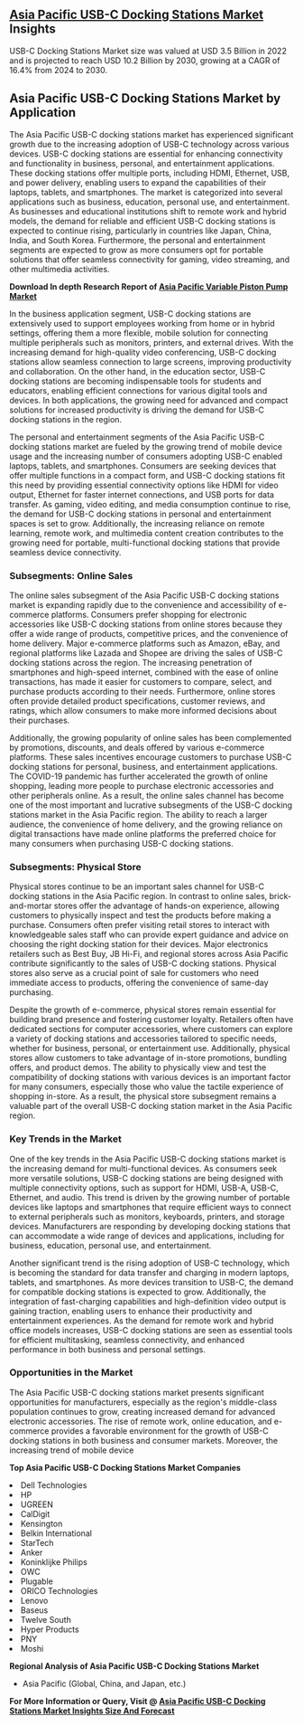 <h2><a href="https://www.verifiedmarketreports.com/download-sample/?rid=240208&amp;utm_source=Github-Feb&amp;utm_medium=225" target="_blank">Asia Pacific USB-C Docking Stations Market</a> Insights</h2><p>USB-C Docking Stations Market size was valued at USD 3.5 Billion in 2022 and is projected to reach USD 10.2 Billion by 2030, growing at a CAGR of 16.4% from 2024 to 2030.</p><p><h2>Asia Pacific USB-C Docking Stations Market by Application</h2> <p>The Asia Pacific USB-C docking stations market has experienced significant growth due to the increasing adoption of USB-C technology across various devices. USB-C docking stations are essential for enhancing connectivity and functionality in business, personal, and entertainment applications. These docking stations offer multiple ports, including HDMI, Ethernet, USB, and power delivery, enabling users to expand the capabilities of their laptops, tablets, and smartphones. The market is categorized into several applications such as business, education, personal use, and entertainment. As businesses and educational institutions shift to remote work and hybrid models, the demand for reliable and efficient USB-C docking stations is expected to continue rising, particularly in countries like Japan, China, India, and South Korea. Furthermore, the personal and entertainment segments are expected to grow as more consumers opt for portable solutions that offer seamless connectivity for gaming, video streaming, and other multimedia activities. <strong><p><strong>Download In depth Research Report of <a href="https://www.verifiedmarketreports.com/download-sample/?rid=236118&amp;utm_source=Pulse-Dec&amp;utm_medium=225" target="_blank">Asia Pacific Variable Piston Pump Market</a></strong></p></strong> <p>In the business application segment, USB-C docking stations are extensively used to support employees working from home or in hybrid settings, offering them a more flexible, mobile solution for connecting multiple peripherals such as monitors, printers, and external drives. With the increasing demand for high-quality video conferencing, USB-C docking stations allow seamless connection to large screens, improving productivity and collaboration. On the other hand, in the education sector, USB-C docking stations are becoming indispensable tools for students and educators, enabling efficient connections for various digital tools and devices. In both applications, the growing need for advanced and compact solutions for increased productivity is driving the demand for USB-C docking stations in the region. <p>The personal and entertainment segments of the Asia Pacific USB-C docking stations market are fueled by the growing trend of mobile device usage and the increasing number of consumers adopting USB-C enabled laptops, tablets, and smartphones. Consumers are seeking devices that offer multiple functions in a compact form, and USB-C docking stations fit this need by providing essential connectivity options like HDMI for video output, Ethernet for faster internet connections, and USB ports for data transfer. As gaming, video editing, and media consumption continue to rise, the demand for USB-C docking stations in personal and entertainment spaces is set to grow. Additionally, the increasing reliance on remote learning, remote work, and multimedia content creation contributes to the growing need for portable, multi-functional docking stations that provide seamless device connectivity. <h3>Subsegments: Online Sales</h3> <p>The online sales subsegment of the Asia Pacific USB-C docking stations market is expanding rapidly due to the convenience and accessibility of e-commerce platforms. Consumers prefer shopping for electronic accessories like USB-C docking stations from online stores because they offer a wide range of products, competitive prices, and the convenience of home delivery. Major e-commerce platforms such as Amazon, eBay, and regional platforms like Lazada and Shopee are driving the sales of USB-C docking stations across the region. The increasing penetration of smartphones and high-speed internet, combined with the ease of online transactions, has made it easier for customers to compare, select, and purchase products according to their needs. Furthermore, online stores often provide detailed product specifications, customer reviews, and ratings, which allow consumers to make more informed decisions about their purchases. <p>Additionally, the growing popularity of online sales has been complemented by promotions, discounts, and deals offered by various e-commerce platforms. These sales incentives encourage customers to purchase USB-C docking stations for personal, business, and entertainment applications. The COVID-19 pandemic has further accelerated the growth of online shopping, leading more people to purchase electronic accessories and other peripherals online. As a result, the online sales channel has become one of the most important and lucrative subsegments of the USB-C docking stations market in the Asia Pacific region. The ability to reach a larger audience, the convenience of home delivery, and the growing reliance on digital transactions have made online platforms the preferred choice for many consumers when purchasing USB-C docking stations. <h3>Subsegments: Physical Store</h3> <p>Physical stores continue to be an important sales channel for USB-C docking stations in the Asia Pacific region. In contrast to online sales, brick-and-mortar stores offer the advantage of hands-on experience, allowing customers to physically inspect and test the products before making a purchase. Consumers often prefer visiting retail stores to interact with knowledgeable sales staff who can provide expert guidance and advice on choosing the right docking station for their devices. Major electronics retailers such as Best Buy, JB Hi-Fi, and regional stores across Asia Pacific contribute significantly to the sales of USB-C docking stations. Physical stores also serve as a crucial point of sale for customers who need immediate access to products, offering the convenience of same-day purchasing. <p>Despite the growth of e-commerce, physical stores remain essential for building brand presence and fostering customer loyalty. Retailers often have dedicated sections for computer accessories, where customers can explore a variety of docking stations and accessories tailored to specific needs, whether for business, personal, or entertainment use. Additionally, physical stores allow customers to take advantage of in-store promotions, bundling offers, and product demos. The ability to physically view and test the compatibility of docking stations with various devices is an important factor for many consumers, especially those who value the tactile experience of shopping in-store. As a result, the physical store subsegment remains a valuable part of the overall USB-C docking station market in the Asia Pacific region. <h3>Key Trends in the Market</h3> <p>One of the key trends in the Asia Pacific USB-C docking stations market is the increasing demand for multi-functional devices. As consumers seek more versatile solutions, USB-C docking stations are being designed with multiple connectivity options, such as support for HDMI, USB-A, USB-C, Ethernet, and audio. This trend is driven by the growing number of portable devices like laptops and smartphones that require efficient ways to connect to external peripherals such as monitors, keyboards, printers, and storage devices. Manufacturers are responding by developing docking stations that can accommodate a wide range of devices and applications, including for business, education, personal use, and entertainment. <p>Another significant trend is the rising adoption of USB-C technology, which is becoming the standard for data transfer and charging in modern laptops, tablets, and smartphones. As more devices transition to USB-C, the demand for compatible docking stations is expected to grow. Additionally, the integration of fast-charging capabilities and high-definition video output is gaining traction, enabling users to enhance their productivity and entertainment experiences. As the demand for remote work and hybrid office models increases, USB-C docking stations are seen as essential tools for efficient multitasking, seamless connectivity, and enhanced performance in both business and personal settings. <h3>Opportunities in the Market</h3> <p>The Asia Pacific USB-C docking stations market presents significant opportunities for manufacturers, especially as the region's middle-class population continues to grow, creating increased demand for advanced electronic accessories. The rise of remote work, online education, and e-commerce provides a favorable environment for the growth of USB-C docking stations in both business and consumer markets. Moreover, the increasing trend of mobile device</p><p><strong>Top Asia Pacific USB-C Docking Stations Market Companies</strong></p><div data-test-id=""><p><li>Dell Technologies</li><li> HP</li><li> UGREEN</li><li> CalDigit</li><li> Kensington</li><li> Belkin International</li><li> StarTech</li><li> Anker</li><li> Koninklijke Philips</li><li> OWC</li><li> Plugable</li><li> ORICO Technologies</li><li> Lenovo</li><li> Baseus</li><li> Twelve South</li><li> Hyper Products</li><li> PNY</li><li> Moshi</li></p><div><strong>Regional Analysis of&nbsp;Asia Pacific USB-C Docking Stations Market</strong></div><ul><li dir="ltr"><p dir="ltr">Asia Pacific (Global, China, and Japan, etc.)</p></li></ul><p><strong>For More Information or Query, Visit @&nbsp;</strong><strong><a href="https://www.verifiedmarketreports.com/product/usb-c-docking-stations-market/?utm_source=Github-Feb&amp;utm_medium=225" target="_blank">Asia Pacific USB-C Docking Stations Market Insights Size And Forecast</a></strong></p></div><h2>&nbsp;</h2><div data-test-id="">&nbsp;</div>
